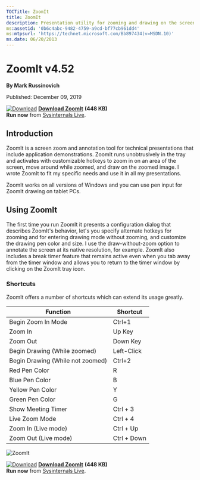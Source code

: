 ```yaml
--- 
TOCTitle: ZoomIt
title: ZoomIt
description: Presentation utility for zooming and drawing on the screen.
ms:assetid: '0b6c4abc-9482-4759-a9cd-bf77cb961dd4'
ms:mtpsurl: 'https://technet.microsoft.com/Bb897434(v=MSDN.10)'
ms.date: 06/20/2013
---
```


ZoomIt v4.52
===========

**By Mark Russinovich**

Published: December 09, 2019

[![Download](/media/landing/sysinternals/download_sm.png)](https://download.sysinternals.com/files/ZoomIt.zip) [**Download ZoomIt**](https://download.sysinternals.com/files/ZoomIt.zip) **(448 KB)**  
**Run now** from [Sysinternals Live](https://live.sysinternals.com/ZoomIt.exe).


## Introduction

ZoomIt is a screen zoom and annotation tool for technical presentations
that include application demonstrations. ZoomIt runs unobtrusively in
the tray and activates with customizable hotkeys to zoom in on an area
of the screen, move around while zoomed, and draw on the zoomed image. I
wrote ZoomIt to fit my specific needs and use it in all my
presentations.

ZoomIt works on all versions of Windows and you can use pen input for
ZoomIt drawing on tablet PCs.  

## Using ZoomIt

The first time you run ZoomIt it presents a configuration dialog that
describes ZoomIt's behavior, let's you specify alternate hotkeys for
zooming and for entering drawing mode without zooming, and customize the
drawing pen color and size. I use the draw-without-zoom option to
annotate the screen at its native resolution, for example. ZoomIt also
includes a break timer feature that remains active even when you tab
away from the timer window and allows you to return to the timer window
by clicking on the ZoomIt tray icon.  
  
### Shortcuts

ZoomIt offers a number of shortcuts which can extend its usage greatly.

|  Function | Shortcut  |
|---|---|
|  Begin Zoom In Mode |  Ctrl+1  |
| Zoom In | Up Key |
| Zoom Out | Down Key |
|  Begin Drawing (While zoomed) | Left-Click  |
|  Begin Drawing (While not zoomed) | Ctrl+2  |
|  Red Pen Color | R |
| Blue Pen Color | B | 
| Yellow Pen Color | Y |
| Green Pen Color | G | 
| Show Meeting Timer | Ctrl + 3 |
| Live Zoom Mode | Ctrl + 4 |
| Zoom In (Live mode) | Ctrl + Up |
| Zoom Out (Live mode) | Ctrl + Down |

![ZoomIt](/media/landing/sysinternals/20130618_Zoomit_v4.5.jpg)  

[![Download](/media/landing/sysinternals/download_sm.png)](https://download.sysinternals.com/files/ZoomIt.zip) [**Download ZoomIt**](https://download.sysinternals.com/files/ZoomIt.zip) **(448 KB)**  
**Run now** from [Sysinternals Live](https://live.sysinternals.com/ZoomIt.exe).
